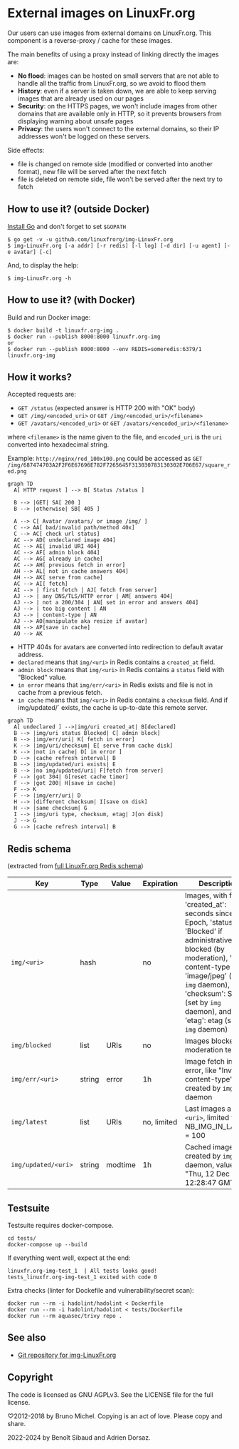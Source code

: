 External images on LinuxFr.org
==============================

Our users can use images from external domains on LinuxFr.org.
This component is a reverse-proxy / cache for these images.

The main benefits of using a proxy instead of linking directly the images are:

- **No flood**: images can be hosted on small servers that are not able to
  handle all the traffic from LinuxFr.org, so we avoid to flood them
- **History**: even if a server is taken down, we are able to keep serving
  images that are already used on our pages
- **Security**: on the HTTPS pages, we won't include images from other domains
  that are available only in HTTP, so it prevents browsers from displaying
  warning about unsafe pages
- **Privacy**: the users won't connect to the external domains, so their IP
  addresses won't be logged on these servers.

Side effects:

- file is changed on remote side (modified or converted into another format), new file will be served after the next fetch
- file is deleted on remote side, file won't be served after the next try to fetch

How to use it? (outside Docker)
-------------------------------

[Install Go](http://golang.org/doc/install) and don't forget to set `$GOPATH`

    $ go get -v -u github.com/linuxfrorg/img-LinuxFr.org
    $ img-LinuxFr.org [-a addr] [-r redis] [-l log] [-d dir] [-u agent] [-e avatar] [-c]

And, to display the help:

    $ img-LinuxFr.org -h

How to use it? (with Docker)
-------------------------------

Build and run Docker image:

    $ docker build -t linuxfr.org-img .
    $ docker run --publish 8000:8000 linuxfr.org-img
    or
    $ docker run --publish 8000:8000 --env REDIS=someredis:6379/1 linuxfr.org-img

How it works?
-------------

Accepted requests are:
- `GET /status` (expected answer is HTTP 200 with "OK" body)
- `GET /img/<encoded_uri>` or `GET /img/<encoded_uri>/<filename>`
- `GET /avatars/<encoded_uri>` or `GET /avatars/<encoded_uri>/<filename>`

where `<filename>` is the name given to the file, and `encoded_uri` is the `uri` converted into hexadecimal string.

Example: `http://nginx/red_100x100.png` could be accessed as `GET /img/687474703A2F2F6E67696E782F7265645F313030783130302E706E67/square_red.png`

```mermaid
graph TD
  A[ HTTP request ] --> B[ Status /status ]

  B --> |GET| SA[ 200 ]
  B --> |otherwise| SB[ 405 ]

  A --> C[ Avatar /avatars/ or image /img/ ]
  C --> AA[ bad/invalid path/method 40x]
  C --> AC[ check url status]
  AC --> AD[ undeclared image 404]
  AC --> AE[ invalid URI 404]
  AC --> AF[ admin block 404]
  AC --> AG[ already in cache]
  AC --> AH[ previous fetch in error]
  AH --> AL[ not in cache answers 404]
  AH --> AK[ serve from cache]
  AC --> AI[ fetch]
  AI --> | first fetch | AJ[ fetch from server]
  AJ --> | any DNS/TLS/HTTP error | AM[ answers 404]
  AJ --> | not a 200/304 | AN[ set in error and answers 404]
  AJ --> | too big content | AN
  AJ --> | content-type | AN
  AJ --> AO[manipulate aka resize if avatar]
  AN --> AP[save in cache]
  AO --> AK
```

- HTTP 404s for avatars are converted into redirection to default avatar address.
- `declared` means that `img/<uri>` in Redis contains a `created_at` field.
- `admin block` means that `img/<uri>` in Redis contains a `status` field with "Blocked" value.
- `in error` means that `img/err/<uri>` in Redis exists and file is not in cache from a previous fetch.
- `in cache` means that `img/<uri>` in Redis contains a `checksum` field. And if img/updated/<uri>` exists, the cache is up-to-date this remote server.

```mermaid
graph TD
  A[ undeclared ] -->|img/uri created_at| B[declared]
  B --> |img/uri status Blocked| C[ admin block]
  B --> |img/err/uri| K[ fetch in error]
  K --> |img/uri/checksum| E[ serve from cache disk]
  K --> |not in cache| D[ in error ]
  D --> |cache refresh interval| B
  B --> |img/updated/uri exists| E
  B --> |no img/updated/uri| F[fetch from server]
  F --> |got 304| G[reset cache timer]
  F --> |got 200| H[save in cache]  
  F --> K
  F --> |img/err/uri| D
  H --> |different checksum| I[save on disk]
  H --> |same checksum| G
  I --> |img/uri type, checksum, etag| J[on disk]
  J --> G
  G --> |cache refresh interval| B
```

Redis schema
------------
(extracted from [full LinuxFr.org Redis schema](https://github.com/linuxfrorg/linuxfr.org/blob/master/db/redis.txt))

Key                                            | Type   | Value                 | Expiration | Description
---------------------------------------------- | ------ | --------------------- | ---------- | -------------------
`img/<uri>`                                    |  hash  |                       |     no     | Images, with fields 'created_at': seconds since Epoch, 'status': 'Blocked' if administratively blocked (by moderation), 'type': content-type like 'image/jpeg' (set by `img` daemon), 'checksum': SHA1 (set by `img` daemon), and 'etag': etag (set by `img` daemon)
`img/blocked`                                  |  list  |         URIs          |     no     | Images blocked by moderation team
`img/err/<uri>`                                | string |         error         |     1h     | Image fetch in error, like "Invalid content-type", created by `img` daemon
`img/latest`                                   |  list  |         URIs          | no, limited| Last images as `<uri>`, limited to NB_IMG_IN_LATEST = 100
`img/updated/<uri>`                            | string |        modtime        |     1h     | Cached images, created by `img` daemon, value like "Thu, 12 Dec 2013 12:28:47 GMT"

Testsuite
---------
Testsuite requires docker-compose.

```
cd tests/
docker-compose up --build
```

If everything went well, expect at the end:

```
linuxfr.org-img-test_1  | All tests looks good!
tests_linuxfr.org-img-test_1 exited with code 0
```

Extra checks (linter for Dockefile and vulnerability/secret scan):

```
docker run --rm -i hadolint/hadolint < Dockerfile
docker run --rm -i hadolint/hadolint < tests/Dockerfile
docker run --rm aquasec/trivy repo .
```

See also
--------

* [Git repository for img-LinuxFr.org](https://github.com/linuxfrorg/img-LinuxFr.org)

Copyright
---------

The code is licensed as GNU AGPLv3. See the LICENSE file for the full license.

♡2012-2018 by Bruno Michel. Copying is an act of love. Please copy and share.

2022-2024 by Benoît Sibaud and Adrien Dorsaz.
